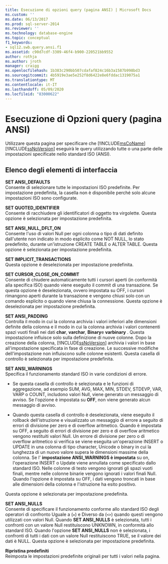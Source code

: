 ```yaml
---
title: Esecuzione di opzioni query (pagina ANSI) | Microsoft Docs
ms.custom: ''
ms.date: 06/13/2017
ms.prod: sql-server-2014
ms.reviewer: ''
ms.technology: database-engine
ms.topic: conceptual
f1_keywords:
- sql12.swb.query.ansi.f1
ms.assetid: c90d7cdf-3309-46f4-b900-220521bb9552
author: rothja
ms.author: jroth
manager: craigg
ms.openlocfilehash: 1b383c290bb507cdafaf824c16b3a1587b998bd3
ms.sourcegitcommit: 4b5919e3ae5e252f8d6422e8e6fddac1319075a1
ms.translationtype: MT
ms.contentlocale: it-IT
ms.lasthandoff: 05/09/2020
ms.locfileid: "83000622"
---
```

# <a name="query-options-execution-ansi-page"></a>Esecuzione di Opzioni query (pagina ANSI)
  Utilizzare questa pagina per specificare che [!INCLUDE[msCoName](../includes/msconame-md.md)] [!INCLUDE[ssNoVersion](../includes/ssnoversion-md.md)] eseguirà le query utilizzando tutte o una parte delle impostazioni specificate nello standard ISO (ANSI).  
  
## <a name="uielement-list"></a>Elenco degli elementi di interfaccia  
 **SET ANSI_DEFAULTS**  
 Consente di selezionare tutte le impostazioni ISO predefinite. Per impostazione predefinita, la casella non è disponibile perché solo alcune impostazioni ISO sono configurate.  
  
 **SET QUOTED_IDENTIFIER**  
 Consente di racchiudere gli identificatori di oggetto tra virgolette. Questa opzione è selezionata per impostazione predefinita.  
  
 **SET ANSI_NULL_DFLT_ON**  
 Consente l'uso di valori Null per ogni colonna o tipo di dati definito dall'utente non indicato in modo esplicito come NOT NULL, lo stato predefinito, durante un'istruzione CREATE TABLE o ALTER TABLE. Questa opzione è selezionata per impostazione predefinita.  
  
 **SET IMPLICIT_TRANSACTIONS**  
 Questa opzione è deselezionata per impostazione predefinita.  
  
 **SET CURSOR_CLOSE_ON_COMMIT**  
 Consente di chiudere automaticamente tutti i cursori aperti (in conformità alla specifica ISO) quando viene eseguito il commit di una transazione. Se questa opzione è deselezionata, ovvero impostata su OFF, i cursori rimangono aperti durante la transazione e vengono chiusi solo con un comando esplicito o quando viene chiusa la connessione. Questa opzione è deselezionata per impostazione predefinita.  
  
 **SET ANSI_PADDING**  
 Controlla il modo in cui la colonna archivia i valori inferiori alle dimensioni definite della colonna e il modo in cui la colonna archivia i valori contenenti spazi vuoti finali nei dati **char**, **varchar**, **Binary**e **varbinary** . Questa impostazione influisce solo sulla definizione di nuove colonne. Dopo la creazione della colonna, [!INCLUDE[ssNoVersion](../includes/ssnoversion-md.md)] archivia i valori in base all'impostazione specificata in fase di creazione. Le successive modifiche dell'impostazione non influiscono sulle colonne esistenti. Questa casella di controllo è selezionata per impostazione predefinita.  
  
 **SET ANSI_WARNINGS**  
 Specifica il funzionamento standard ISO in varie condizioni di errore.  
  
-   Se questa casella di controllo è selezionata e le funzioni di aggregazione, ad esempio SUM, AVG, MAX, MIN, STDEV, STDEVP, VAR, VARP o COUNT, includono valori Null, viene generato un messaggio di avviso. Se l'opzione è impostata su **OFF**, non viene generato alcun messaggio di avviso.  
  
-   Quando questa casella di controllo è deselezionata, viene eseguito il rollback dell'istruzione e visualizzato un messaggio di errore a seguito di errori di divisione per zero e di overflow aritmetico. Quando è impostata su OFF, a seguito di errori di divisione per zero e di overflow aritmetico vengono restituiti valori Null. Un errore di divisione per zero o di overflow aritmetico si verifica se viene eseguita un'operazione INSERT o UPDATE in una colonna di tipo character, Unicode o binary in cui la lunghezza di un nuovo valore supera le dimensioni massime della colonna. Se l' **impostazione ANSI_WARNINGS è impostata** su on, l'operazione INSERT o Update viene annullata come specificato dallo standard ISO. Nelle colonne di testo vengono ignorati gli spazi vuoti finali, mentre nelle colonne binarie vengono ignorati i valori finali Null. Quando l'opzione è impostata su OFF, i dati vengono troncati in base alle dimensioni della colonna e l'istruzione ha esito positivo.  
  
 Questa opzione è selezionata per impostazione predefinita.  
  
 **SET ANSI_NULLS**  
 Consente di specificare il funzionamento conforme allo standard ISO degli operatori di confronto Uguale a (`=`) e Diverso da (`<>`) quando questi vengono utilizzati con valori Null. Quando **SET ANSI_NULLS** è selezionata, tutti i confronti con un valore Null restituiscono UNKNOWN, in conformità allo standard ISO. Quando l'opzione **SET ANSI_NULLS** non è selezionata, i confronti di tutti i dati con un valore Null restituiscono TRUE, se il valore dei dati è NULL. Questa opzione è selezionata per impostazione predefinita.  
  
 **Ripristina predefiniti**  
 Reimposta le impostazioni predefinite originali per tutti i valori nella pagina.  
  
  
